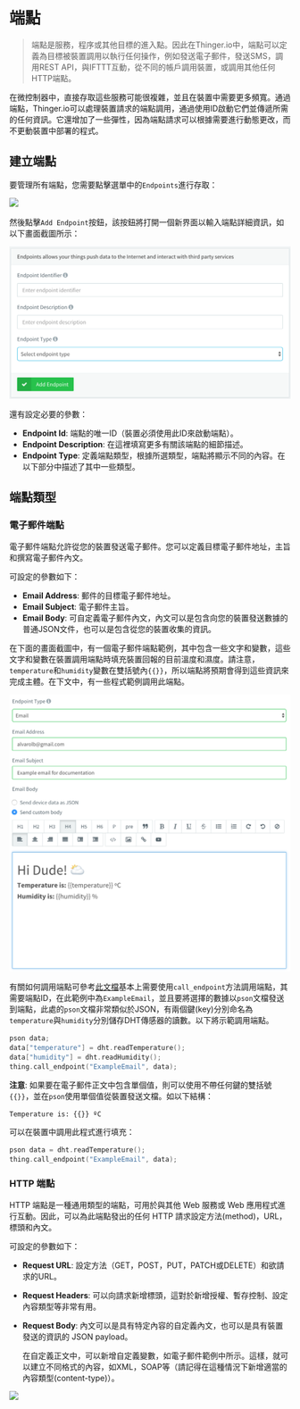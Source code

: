 # 端點

> 端點是服務，程序或其他目標的進入點。因此在Thinger.io中，端點可以定義為目標被裝置調用以執行任何操作，例如發送電子郵件，發送SMS，調用REST API，與IFTTT互動，從不同的帳戶調用裝置，或調用其他任何HTTP端點。

在微控制器中，直接存取這些服務可能很複雜，並且在裝置中需要更多頻寬。通過端點，Thinger.io可以處理裝置請求的端點調用，通過使用ID啟動它們並傳遞所需的任何資訊。它還增加了一些彈性，因為端點請求可以根據需要進行動態更改，而不更動裝置中部署的程式。

## 建立端點

要管理所有端點，您需要點擊選單中的`Endpoints`進行存取：

![](../.gitbook/assets/addendpoint%20%281%29.png)

然後點擊`Add Endpoint`按鈕，該按鈕將打開一個新界面以輸入端點詳細資訊，如以下畫面截圖所示：

![](../.gitbook/assets/addendpoint.png)

還有設定必要的參數：

* **Endpoint Id**: 端點的唯一ID（裝置必須使用此ID來啟動端點）。
* **Endpoint Description**: 在這裡填寫更多有關該端點的細節描述。
* **Endpoint Type**: 定義端點類型，根據所選類型，端點將顯示不同的內容。在以下部分中描述了其中一些類型。

## 端點類型

### 電子郵件端點

電子郵件端點允許從您的裝置發送電子郵件。您可以定義目標電子郵件地址，主旨和撰寫電子郵件內文。

可設定的參數如下：

* **Email Address**: 郵件的目標電子郵件地址。
* **Email Subject**: 電子郵件主旨。
* **Email Body**: 可自定義電子郵件內文，內文可以是包含向您的裝置發送數據的普通JSON文件，也可以是包含從您的裝置收集的資訊。

在下面的畫面截圖中，有一個電子郵件端點範例，其中包含一些文字和變數，這些文字和變數在裝置調用端點時填充裝置回報的目前溫度和濕度。請注意，`temperature`和`humidity`變數在雙括號內`{{}}`，所以端點將預期會得到這些資訊來完成主體。在下文中，有一些程式範例調用此端點。

![](../.gitbook/assets/emailendpoint.png)

有關如何調用端點可參考[此文檔](http://gtrx8fd3ds.gitbook.io/thinger-io/arduino/#coding-using-endpoints-calling-endpoints)基本上需要使用`call_endpoint`方法調用端點，其需要端點ID，在此範例中為`ExampleEmail`，並且要將選擇的數據以`pson`文檔發送到端點，此處的`pson`文檔非常類似於JSON，有兩個鍵\(key\)分別命名為`temperature`與`humidity`分別儲存DHT傳感器的讀數。以下將示範調用端點。

```cpp
pson data;
data["temperature"] = dht.readTemperature();
data["humidity"] = dht.readHumidity();
thing.call_endpoint("ExampleEmail", data);
```

**注意**: 如果要在電子郵件正文中包含單個值，則可以使用不帶任何鍵的雙括號`{{}}`，並在`pson`使用單個值從裝置發送文檔。如以下結構：

```text
Temperature is: {{}} ºC
```

可以在裝置中調用此程式進行填充：

```cpp
pson data = dht.readTemperature();
thing.call_endpoint("ExampleEmail", data);
```

### HTTP 端點

HTTP 端點是一種通用類型的端點，可用於與其他 Web 服務或 Web 應用程式進行互動。因此，可以為此端點發出的任何 HTTP 請求設定方法\(method\)，URL，標頭和內文。

可設定的參數如下：

* **Request URL**: 設定方法（GET，POST，PUT，PATCH或DELETE）和欲請求的URL。
* **Request Headers**: 可以向請求新增標頭，這對於新增授權、暫存控制、設定內容類型等非常有用。
* **Request Body**: 內文可以是具有特定內容的自定義內文，也可以是具有裝置發送的資訊的 JSON payload。

  在自定義正文中，可以新增自定義變數，如電子郵件範例中所示。這樣，就可以建立不同格式的內容，如XML，SOAP等（請記得在這種情況下新增適當的內容類型\(content-type\)）。

![](../.gitbook/assets/httpendpoint%20%281%29.png)

